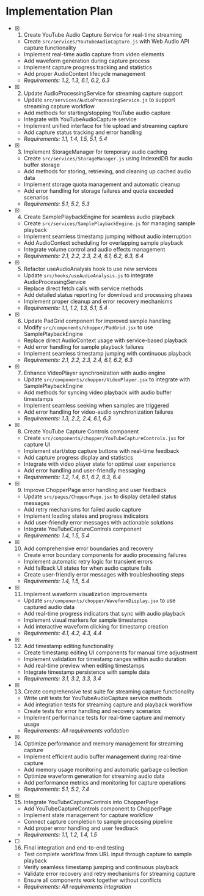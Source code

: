 # Implementation Plan

- [x] 1. Create YouTube Audio Capture Service for real-time streaming
  - Create `src/services/YouTubeAudioCapture.js` with Web Audio API capture functionality
  - Implement real-time audio capture from video elements
  - Add waveform generation during capture process
  - Implement capture progress tracking and statistics
  - Add proper AudioContext lifecycle management
  - _Requirements: 1.2, 1.3, 6.1, 6.2, 6.3_

- [x] 2. Update AudioProcessingService for streaming capture support
  - Update `src/services/AudioProcessingService.js` to support streaming capture workflow
  - Add methods for starting/stopping YouTube audio capture
  - Integrate with YouTubeAudioCapture service
  - Implement unified interface for file upload and streaming capture
  - Add capture status tracking and error handling
  - _Requirements: 1.1, 1.4, 1.5, 5.1, 5.4_

- [x] 3. Implement StorageManager for temporary audio caching





  - Create `src/services/StorageManager.js` using IndexedDB for audio buffer storage
  - Add methods for storing, retrieving, and cleaning up cached audio data
  - Implement storage quota management and automatic cleanup
  - Add error handling for storage failures and quota exceeded scenarios
  - _Requirements: 5.1, 5.2, 5.3_

- [x] 4. Create SamplePlaybackEngine for seamless audio playback





  - Create `src/services/SamplePlaybackEngine.js` for managing sample playback
  - Implement seamless timestamp jumping without audio interruption
  - Add AudioContext scheduling for overlapping sample playback
  - Integrate volume control and audio effects management
  - _Requirements: 2.1, 2.2, 2.3, 2.4, 6.1, 6.2, 6.3, 6.4_

- [x] 5. Refactor useAudioAnalysis hook to use new services





  - Update `src/hooks/useAudioAnalysis.js` to integrate AudioProcessingService
  - Replace direct fetch calls with service methods
  - Add detailed status reporting for download and processing phases
  - Implement proper cleanup and error recovery mechanisms
  - _Requirements: 1.1, 1.2, 1.3, 5.1, 5.4_

- [x] 6. Update PadGrid component for improved sample handling





  - Modify `src/components/chopper/PadGrid.jsx` to use SamplePlaybackEngine
  - Replace direct AudioContext usage with service-based playback
  - Add error handling for sample playback failures
  - Implement seamless timestamp jumping with continuous playback
  - _Requirements: 2.1, 2.2, 2.3, 2.4, 6.1, 6.2, 6.3_

- [x] 7. Enhance VideoPlayer synchronization with audio engine





  - Update `src/components/chopper/VideoPlayer.jsx` to integrate with SamplePlaybackEngine
  - Add methods for syncing video playback with audio buffer timestamps
  - Implement seamless seeking when samples are triggered
  - Add error handling for video-audio synchronization failures
  - _Requirements: 1.3, 2.2, 2.4, 6.1, 6.3_

- [x] 8. Create YouTube Capture Controls component
  - Create `src/components/chopper/YouTubeCaptureControls.jsx` for capture UI
  - Implement start/stop capture buttons with real-time feedback
  - Add capture progress display and statistics
  - Integrate with video player state for optimal user experience
  - Add error handling and user-friendly messaging
  - _Requirements: 1.2, 1.4, 6.1, 6.2, 6.3, 6.4_

- [x] 9. Improve ChopperPage error handling and user feedback
  - Update `src/pages/ChopperPage.jsx` to display detailed status messages
  - Add retry mechanisms for failed audio capture
  - Implement loading states and progress indicators
  - Add user-friendly error messages with actionable solutions
  - Integrate YouTubeCaptureControls component
  - _Requirements: 1.4, 1.5, 5.4_

- [x] 10. Add comprehensive error boundaries and recovery
  - Create error boundary components for audio processing failures
  - Implement automatic retry logic for transient errors
  - Add fallback UI states for when audio capture fails
  - Create user-friendly error messages with troubleshooting steps
  - _Requirements: 1.4, 1.5, 5.4_


- [x] 11. Implement waveform visualization improvements
  - Update `src/components/chopper/WaveformDisplay.jsx` to use captured audio data
  - Add real-time progress indicators that sync with audio playback
  - Implement visual markers for sample timestamps
  - Add interactive waveform clicking for timestamp creation
  - _Requirements: 4.1, 4.2, 4.3, 4.4_

- [x] 12. Add timestamp editing functionality
  - Create timestamp editing UI components for manual time adjustment
  - Implement validation for timestamp ranges within audio duration
  - Add real-time preview when editing timestamps
  - Integrate timestamp persistence with sample data
  - _Requirements: 3.1, 3.2, 3.3, 3.4_


- [x] 13. Create comprehensive test suite for streaming capture functionality
  - Write unit tests for YouTubeAudioCapture service methods
  - Add integration tests for streaming capture and playback workflow
  - Create tests for error handling and recovery scenarios
  - Implement performance tests for real-time capture and memory usage
  - _Requirements: All requirements validation_

- [x] 14. Optimize performance and memory management for streaming capture
  - Implement efficient audio buffer management during real-time capture
  - Add memory usage monitoring and automatic garbage collection
  - Optimize waveform generation for streaming audio data
  - Add performance metrics and monitoring for capture operations
  - _Requirements: 5.1, 5.2, 7.4_

- [x] 15. Integrate YouTubeCaptureControls into ChopperPage


  - Add YouTubeCaptureControls component to ChopperPage
  - Implement state management for capture workflow
  - Connect capture completion to sample processing pipeline
  - Add proper error handling and user feedback
  - _Requirements: 1.1, 1.2, 1.4, 1.5_




- [ ] 16. Final integration and end-to-end testing
  - Test complete workflow from URL input through capture to sample playback
  - Verify seamless timestamp jumping and continuous playback
  - Validate error recovery and retry mechanisms for streaming capture
  - Ensure all components work together without conflicts
  - _Requirements: All requirements integration_